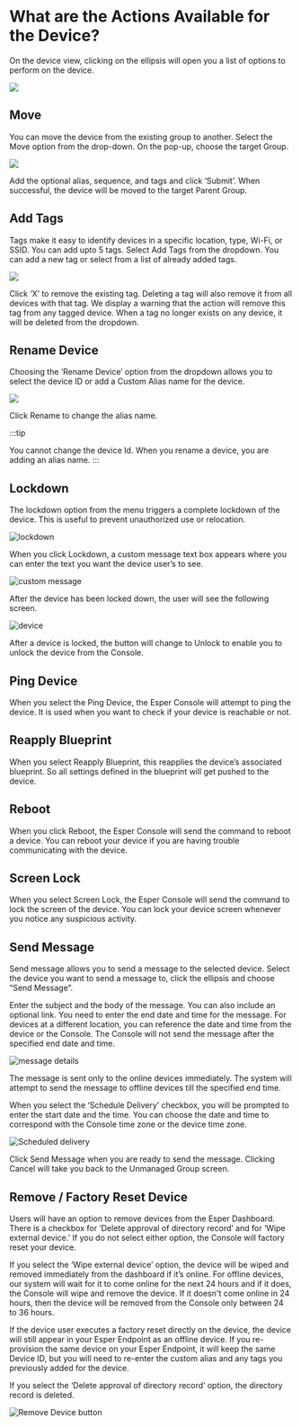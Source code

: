 # What are the Actions Available for the Device?

On the device view, clicking on the ellipsis will open you a list of options to perform on the device.

![](https://lh6.googleusercontent.com/XKux8uttzJJ0ZDpMY3KAKnU8EQneDxuVG5Uub5ntuU4az3QL5GYnDA_oRTN3PF3tO-3FD2bUzGwCOA5tgboMeEP6xbMoJFpFxjxUp1IbGArLk6bdrI6Ijy0qJHJ2aVT86yVDSLr7)

## Move

You can move the device from the existing group to another. Select the Move option from the drop-down. On the pop-up, choose the target Group.

![](https://lh6.googleusercontent.com/dGNcNbrqTRT_ez65PxLBS9easRKWBb_YTM2jIUwaExA3i-SxXBo62CZsJ6dSoKgoY3TcOPTKbyPJoVCET0yrl6hVcU8Pzlc1C7kxtV6Bfgr7CZj-HpjDV2jb6JVOBeNi_os3-P_F)

Add the optional alias, sequence, and tags and click ‘Submit’. When successful, the device will be moved to the target Parent Group.

## Add Tags

Tags make it easy to identify devices in a specific location, type, Wi-Fi, or SSID. You can add upto 5 tags. Select Add Tags from the dropdown. You can add a new tag or select from a list of already added tags.

![](https://lh6.googleusercontent.com/Qtm7EnWsOi-9l-LMA0VjvwR7wpDq63HMtsE8E_AO0XlVEfepVM1EGwKZpXnjib17nrD0DSVK3x2tZ4ktrUQuFjKeqBm_lD50BSmXkHKqLbx-r2HPwPzQ9NOVmYumlFN0_CP92o1B)

Click ‘X’ to remove the existing tag. Deleting a tag will also remove it from all devices with that tag. We display a warning that the action will remove this tag from any tagged device. When a tag no longer exists on any device, it will be deleted from the dropdown.

## Rename Device

Choosing the ‘Rename Device’ option from the dropdown allows you to select the device ID or add a Custom Alias name for the device.

![](https://lh6.googleusercontent.com/70vszMYraNfO2wsogNwvsVKggcXO4nuqYjBiPc0mKFPQ-eoSnjdkIlwU5qXwkIvbMIKVhxxqiTcsrqsVLJhRMHxSUGaUo_YOhEELYy1RaVubcdwZ8g1ohQOcWbzyclMiDN7AZu0Y)
 

Click Rename to change the alias name.

:::tip

You cannot change the device Id. When you rename a device, you are adding an alias name.
:::

## Lockdown

The lockdown option from the menu triggers a complete lockdown of the device. This is useful to prevent unauthorized use or relocation.

![lockdown](https://lh6.googleusercontent.com/QMP3UQHDQ4RWSa5Vnil9Aowk_ms8wDVQ5kOg3rk6mrS8aluQ9Y3XWba37DJZiza9wn1cwNe0buzHIl5ZNjQna2aavkRvaDe9lkvI9I8B0un25XJIm8atS1t7nBS0fF7pR6Val-g2)

When you click Lockdown, a custom message text box appears where you can enter the text you want the device user’s to see.

 ![custom message](https://lh6.googleusercontent.com/-LbTcKvYY1CJNtS6dWTqfrYGfZTL53CHv8OgiuSJgFyDoFzfqkJyNNizPRy5eOatAsjZg5CgTW_tpL9sj1MRc_N1xLsIxMLRd5f-epid-cBjSPYR8F7lUEbORk9FgyxQEV019P3e)

After the device has been locked down, the user will see the following screen.

![device](https://lh3.googleusercontent.com/5F9jAPzNQmGE1i4q0UXomoXelUM-QAZ2i_QiNByMpGQySXORlQ2TfI8-ldy7ZfUyevhty4fU_EsEjExgFFVmnffBy5L6L7gmylb7lwJSLayY4neugV4-E1UQHvQ6c16IFfh2yPaf)

After a device is locked, the button will change to Unlock to enable you to unlock the device from the Console.

## Ping Device

When you select the Ping Device, the Esper Console will attempt to ping the device. It is used when you want to check if your device is reachable or not.

## Reapply Blueprint

When you select Reapply Blueprint, this reapplies the device’s associated blueprint. So all settings defined in the blueprint will get pushed to the device.

  

## Reboot

When you click Reboot, the Esper Console will send the command to reboot a device. You can reboot your device if you are having trouble communicating with the device.

## Screen Lock

When you select Screen Lock, the Esper Console will send the command to lock the screen of the device. You can lock your device screen whenever you notice any suspicious activity.

  

## Send Message


Send message allows you to send a message to the selected device. Select the device you want to send a message to, click the ellipsis and choose “Send Message”.

Enter the subject and the body of the message. You can also include an optional link. You need to enter the end date and time for the message. For devices at a different location, you can reference the date and time from the device or the Console. The Console will not send the message after the specified end date and time.

![message details](https://lh4.googleusercontent.com/sJqs1k0f2eIfZI7FuxGbSV5C23Qfv4KIZUAOzoWeAwNMfjaUSleokJLyOHSWL91RU5Kfhu06WU9aaS2kEOImx54tlKhB8IOZ3ZwL0fjmU9u5xBw9Z5yyYm1rAZw1lFUWLuzJci8L)

The message is sent only to the online devices immediately. The system will attempt to send the message to offline devices till the specified end time.

When you select the ‘Schedule Delivery’ checkbox, you will be prompted to enter the start date and the time. You can choose the date and time to correspond with the Console time zone or the device time zone.

![Scheduled delivery](https://lh3.googleusercontent.com/ekAZfm4YDiKm0CcfryHkcJG-YY6MbxsDW4V5IxT2U3YnqZ5QUMwVBJzNYwEUFHnAIqL9pglLTTTw8d1NdWoE6bPGxV-6cCvBlK-6LtPHrpJNR2lhU6CojgC6z0zn4stfdO1OS6n2)

Click Send Message when you are ready to send the message. Clicking Cancel will take you back to the Unmanaged Group screen.

## Remove / Factory Reset Device

Users will have an option to remove devices from the Esper Dashboard. There is a checkbox for ‘Delete approval of directory record’ and for ‘Wipe external device.’ If you do not select either option, the Console will factory reset your device.

If you select the ‘Wipe external device’ option, the device will be wiped and removed immediately from the dashboard if it’s online. For offline devices, our system will wait for it to come online for the next 24 hours and if it does, the Console will wipe and remove the device. If it doesn't come online in 24 hours, then the device will be removed from the Console only between 24 to 36 hours.

If the device user executes a factory reset directly on the device, the device will still appear in your Esper Endpoint as an offline device. If you re-provision the same device on your Esper Endpoint, it will keep the same Device ID, but you will need to re-enter the custom alias and any tags you previously added for the device.

If you select the ‘Delete approval of directory record’ option, the directory record is deleted.

![Remove Device button](https://lh4.googleusercontent.com/IzAf_2XdfpU_uPWoPnZJLFpGJlmGHxbDdiqoyY4k89VrH6xDJA84Jlxo1K80UlM5qNr25mVhk-AWQqjkiR6CkPx85KlVukMJ3H0ofvGzx_z8yufTE_aSr-k3zyEY8Ip23z0Mo7U1)